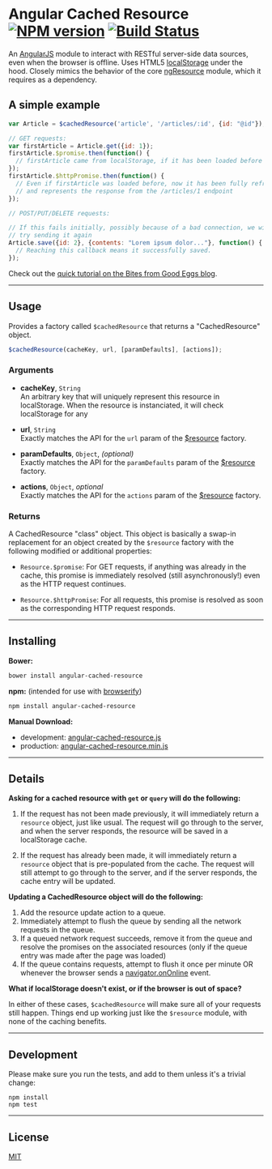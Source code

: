 Angular Cached Resource [![NPM version][npm-badge]][npm-link]  [![Build Status][travis-badge]][travis-link]
==============

An [AngularJS][angular] module to interact with RESTful server-side data sources, even
when the browser is offline. Uses HTML5 [localStorage][localStorage] under the hood.
Closely mimics the behavior of the core [ngResource][ngResource] module, which it requires
as a dependency.

## A simple example

```javascript
var Article = $cachedResource('article', '/articles/:id', {id: "@id"});

// GET requests:
var firstArticle = Article.get({id: 1});
firstArticle.$promise.then(function() {
  // firstArticle came from localStorage, if it has been loaded before
});
firstArticle.$httpPromise.then(function() {
  // Even if firstArticle was loaded before, now it has been fully refreshed
  // and represents the response from the /articles/1 endpoint
});

// POST/PUT/DELETE requests:

// If this fails initially, possibly because of a bad connection, we will
// try sending it again
Article.save({id: 2}, {contents: "Lorem ipsum dolor..."}, function() {
  // Reaching this callback means it successfully saved.
});
```

Check out the [quick tutorial on the Bites from Good Eggs blog](http://bites.goodeggs.com/open_source/angular-cached-resource/).

-------

## Usage
Provides a factory called `$cachedResource` that returns a "CachedResource" object.

```js
$cachedResource(cacheKey, url, [paramDefaults], [actions]);
```

### Arguments

- **cacheKey**, `String`<br>
  An arbitrary key that will uniquely represent this resource in localStorage.
  When the resource is instanciated, it will check localStorage for any

- **url**, `String`<br>
  Exactly matches the API for the `url` param of the [$resource][ngResource]
  factory.

- **paramDefaults**, `Object`, _(optional)_<br>
  Exactly matches the API for the `paramDefaults` param of the [$resource][ngResource]
  factory.

- **actions**, `Object`, _optional_<br>
  Exactly matches the API for the `actions` param of the [$resource][ngResource]
  factory.

### Returns

A CachedResource "class" object. This object is basically a swap-in replacement for an
object created by the `$resource` factory with the following modified or additional
properties:

 - `Resource.$promise`: For GET requests, if anything was already in the cache, this
   promise is immediately resolved (still asynchronously!) even as the HTTP request
   continues.

 - `Resource.$httpPromise`: For all requests, this promise is resolved as soon as the
   corresponding HTTP request responds.

------

## Installing

**Bower:**

```bash
bower install angular-cached-resource
```

**npm:** (intended for use with [browserify](http://browserify.org/))

```bash
npm install angular-cached-resource
```

**Manual Download:**

- development: [angular-cached-resource.js](https://raw.githubusercontent.com/goodeggs/angular-cached-resource/master/angular-cached-resource.js)
- production: [angular-cached-resource.min.js](https://raw.githubusercontent.com/goodeggs/angular-cached-resource/master/angular-cached-resource.min.js)

---

## Details

**Asking for a cached resource with `get` or `query` will do the following:**

1. If the request has not been made previously, it will immediately return a `resource` object,
   just like usual. The request will go through to the server, and when the server responds, the
   resource will be saved in a localStorage cache.

2. If the request has already been made, it will immediately return a `resource` object that
   is pre-populated from the cache. The request will still attempt to go through to the server,
   and if the server responds, the cache entry will be updated.

**Updating a CachedResource object will do the following:**

1. Add the resource update action to a queue.
2. Immediately attempt to flush the queue by sending all the network requests in the queue.
3. If a queued network request succeeds, remove it from the queue and resolve the promises
   on the associated resources (only if the queue entry was made after the page was loaded)
4. If the queue contains requests, attempt to flush it once per minute OR whenever the browser
   sends a [navigator.onOnline][onOnline] event.

**What if localStorage doesn't exist, or if the browser is out of space?**

In either of these cases, `$cachedResource` will make sure all of your requests still happen.
Things end up working just like the `$resource` module, with none of the caching benefits.

------

## Development

Please make sure you run the tests, and add to them unless it's a trivial change:
```
npm install
npm test
```

------

## License

[MIT](https://github.com/goodeggs/angular-cached-resource/blob/master/LICENSE.md)

[npm-badge]: https://badge.fury.io/js/angular-cached-resource.png
[npm-link]: http://badge.fury.io/js/angular-cached-resource

[travis-badge]: https://travis-ci.org/goodeggs/angular-cached-resource.png
[travis-link]: https://travis-ci.org/goodeggs/angular-cached-resource

[angular]: http://angularjs.org/
[ngResource]: http://docs.angularjs.org/api/ngResource/service/$resource
[localStorage]: http://www.w3.org/TR/webstorage/#the-localstorage-attribute
[onOnline]: https://developer.mozilla.org/en-US/docs/Web/API/NavigatorOnLine.onLine
